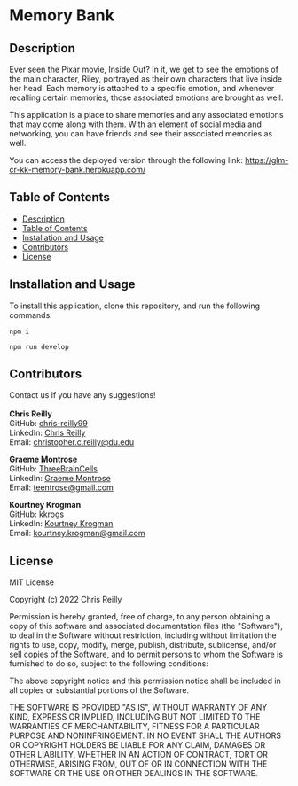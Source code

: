 # Memory Bank

## Description
Ever seen the Pixar movie, Inside Out? In it, we get to see the emotions of the main character, Riley, portrayed as their own characters that live inside her head. Each memory is attached to a specific emotion, and whenever recalling certain memories, those associated emotions are brought as well. 

This application is a place to share memories and any associated emotions that may come along with them. With an element of social media and networking, you can have friends and see their associated memories as well. 

You can access the deployed version through the following link: https://glm-cr-kk-memory-bank.herokuapp.com/

## Table of Contents
- [Description](#description)
- [Table of Contents](#table-of-contents)
- [Installation and Usage](#installation-and-usage)
- [Contributors](#contributors)
- [License](#license)

## Installation and Usage

To install this application, clone this repository, and run the following commands:

`npm i`

`npm run develop`

## Contributors
Contact us if you have any suggestions!
<br>
<br>
**Chris Reilly**
<br>
GitHub: [chris-reilly99](https://github.com/chris-reilly99)
<br>
LinkedIn: [Chris Reilly](https://www.linkedin.com/in/chriscreilly/)
<br>
Email: christopher.c.reilly@du.edu


**Graeme Montrose**
<br>
GitHub: [ThreeBrainCells](https://github.com/ThreeBrainCells)
<br>
LinkedIn: [Graeme Montrose](https://www.linkedin.com/in/graeme-montrose-4a7698174/)
<br>
Email: teentrose@gmail.com

**Kourtney Krogman**
<br>
GitHub: [kkrogs](https://github.com/kkrogs)
<br>
LinkedIn: [Kourtney Krogman](https://www.linkedin.com/in/kourtney-k-965585161/)
<br>
Email: kourtney.krogman@gmail.com

## License
MIT License

Copyright (c) 2022 Chris Reilly

Permission is hereby granted, free of charge, to any person obtaining a copy
of this software and associated documentation files (the "Software"), to deal
in the Software without restriction, including without limitation the rights
to use, copy, modify, merge, publish, distribute, sublicense, and/or sell
copies of the Software, and to permit persons to whom the Software is
furnished to do so, subject to the following conditions:

The above copyright notice and this permission notice shall be included in all
copies or substantial portions of the Software.

THE SOFTWARE IS PROVIDED "AS IS", WITHOUT WARRANTY OF ANY KIND, EXPRESS OR
IMPLIED, INCLUDING BUT NOT LIMITED TO THE WARRANTIES OF MERCHANTABILITY,
FITNESS FOR A PARTICULAR PURPOSE AND NONINFRINGEMENT. IN NO EVENT SHALL THE
AUTHORS OR COPYRIGHT HOLDERS BE LIABLE FOR ANY CLAIM, DAMAGES OR OTHER
LIABILITY, WHETHER IN AN ACTION OF CONTRACT, TORT OR OTHERWISE, ARISING FROM,
OUT OF OR IN CONNECTION WITH THE SOFTWARE OR THE USE OR OTHER DEALINGS IN THE
SOFTWARE.
